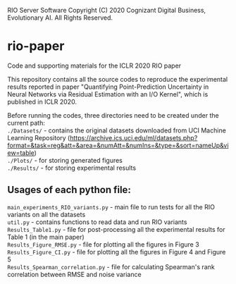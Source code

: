 RIO Server Software
Copyright (C) 2020 Cognizant Digital Business, Evolutionary AI. All Rights Reserved.

# rio-paper
Code and supporting materials for the ICLR 2020 RIO paper

This repository contains all the source codes to reproduce the experimental results reported in paper "Quantifying Point-Prediction Uncertainty in Neural Networks via Residual Estimation with an I/O Kernel", which is published in ICLR 2020.

Before running the codes, three directories need to be created under the current path:   
```./Datasets/``` - contains the original datasets downloaded from UCI Machine Learning Repository (https://archive.ics.uci.edu/ml/datasets.php?format=&task=reg&att=&area=&numAtt=&numIns=&type=&sort=nameUp&view=table)  
```./Plots/``` - for storing generated figures  
```./Results/``` - for storing experimental results  

## Usages of each python file:   
```main_experiments_RIO_variants.py``` - main file to run tests for all the RIO variants on all the datasets  
```util.py``` - contains functions to read data and run RIO variants  
```Results_Table1.py``` - file for post-processing all the experimental results for Table 1 (in the main paper)  
```Results_Figure_RMSE.py``` - file for plotting all the figures in Figure 3  
```Results_Figure_CI.py``` - file for plotting all the figures in Figure 4 and Figure 5  
```Results_Spearman_correlation.py``` - file for calculating Spearman's rank correlation between RMSE and noise variance  
